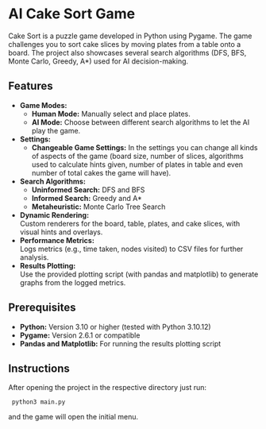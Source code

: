 # AI Cake Sort Game

Cake Sort is a puzzle game developed in Python using Pygame. The game challenges you to sort cake slices by moving plates from a table onto a board. The project also showcases several search algorithms (DFS, BFS, Monte Carlo, Greedy, A*) used for AI decision-making.

## Features

- **Game Modes:**  
  - **Human Mode:** Manually select and place plates.  
  - **AI Mode:** Choose between different search algorithms to let the AI play the game.
- **Settings:**  
  - **Changeable Game Settings:** In the settings you can change all kinds of aspects of the game (board size, number of slices, algorithms used to calculate hints given, number of plates in table and even number of total cakes the game will have).  
- **Search Algorithms:**  
  - **Uninformed Search:** DFS and BFS  
  - **Informed Search:** Greedy and A*  
  - **Metaheuristic:** Monte Carlo Tree Search  
- **Dynamic Rendering:**  
  Custom renderers for the board, table, plates, and cake slices, with visual hints and overlays.
- **Performance Metrics:**  
  Logs metrics (e.g., time taken, nodes visited) to CSV files for further analysis.
- **Results Plotting:**  
  Use the provided plotting script (with pandas and matplotlib) to generate graphs from the logged metrics.

## Prerequisites

- **Python:** Version 3.10 or higher (tested with Python 3.10.12)  
- **Pygame:** Version 2.6.1 or compatible  
- **Pandas and Matplotlib:** For running the results plotting script

## Instructions
After opening the project in the respective directory just run:

``` python3 main.py``` 

and the game will open the initial menu.
